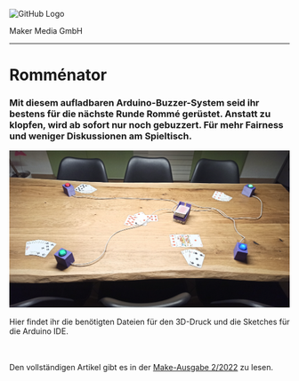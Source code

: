 ![GitHub Logo](http://www.heise.de/make/icons/make_logo.png)

Maker Media GmbH
*** 

# Romménator

### Mit diesem aufladbaren Arduino-Buzzer-System seid ihr bestens für die nächste Runde Rommé gerüstet. Anstatt zu klopfen, wird ab sofort nur noch gebuzzert. Für mehr Fairness und weniger Diskussionen am Spieltisch. 

![Picture](https://github.com/MakeMagazinDE/Rommenator/blob/main/rommenator.png)

Hier findet ihr die benötigten Dateien für den 3D-Druck und die Sketches für die Arduino IDE. 

<br><br>
Den vollständigen Artikel gibt es in der [Make-Ausgabe 2/2022](https://www.heise.de/select/make/2022/2/2204811582405563530) zu lesen. 

